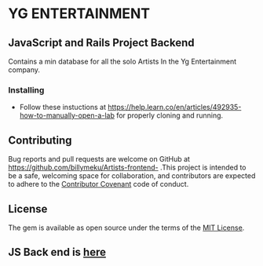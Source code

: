 # YG ENTERTAINMENT

## JavaScript and Rails Project Backend 
Contains a min database for all the solo Artists In the Yg Entertainment company.

### Installing
- Follow these instuctions at https://help.learn.co/en/articles/492935-how-to-manually-open-a-lab for properly cloning and running.


## Contributing

Bug reports and pull requests are welcome on GitHub at https://github.com/billymeku/Artists-frontend-  .This project is intended to be a safe, welcoming space for collaboration, and contributors are expected to adhere to the [Contributor Covenant](http://contributor-covenant.org) code of conduct.


## License
The gem is available as open source under the terms of the [MIT License](https://opensource.org/licenses/MIT).


## JS Back end is [here](https://github.com/billymeku/Artists-backend-)